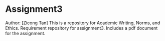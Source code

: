 # Assignment3
Author: [Zicong Tan]
This is a repository for Academic Writing, Norms, and Ethics. 
Requirement repository for assignment3.
Includes a pdf document for the assignment.
